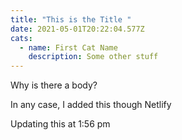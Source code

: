 ```yaml
---
title: "This is the Title "
date: 2021-05-01T20:22:04.577Z
cats:
  - name: First Cat Name
    description: Some other stuff
---
```

Why is there a body?

In any case, I added this though Netlify

Updating this at 1:56 pm